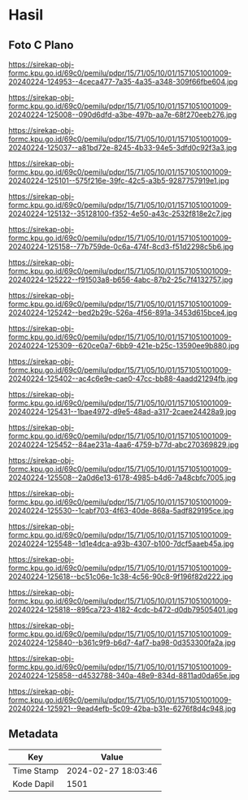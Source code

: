 # Hasil

## Foto C Plano

https://sirekap-obj-formc.kpu.go.id/69c0/pemilu/pdpr/15/71/05/10/01/1571051001009-20240224-124953--4ceca477-7a35-4a35-a348-309f66fbe604.jpg

https://sirekap-obj-formc.kpu.go.id/69c0/pemilu/pdpr/15/71/05/10/01/1571051001009-20240224-125008--090d6dfd-a3be-497b-aa7e-68f270eeb276.jpg

https://sirekap-obj-formc.kpu.go.id/69c0/pemilu/pdpr/15/71/05/10/01/1571051001009-20240224-125037--a81bd72e-8245-4b33-94e5-3dfd0c92f3a3.jpg

https://sirekap-obj-formc.kpu.go.id/69c0/pemilu/pdpr/15/71/05/10/01/1571051001009-20240224-125101--575f216e-39fc-42c5-a3b5-9287757919e1.jpg

https://sirekap-obj-formc.kpu.go.id/69c0/pemilu/pdpr/15/71/05/10/01/1571051001009-20240224-125132--35128100-f352-4e50-a43c-2532f818e2c7.jpg

https://sirekap-obj-formc.kpu.go.id/69c0/pemilu/pdpr/15/71/05/10/01/1571051001009-20240224-125158--77b759de-0c6a-474f-8cd3-f51d2298c5b6.jpg

https://sirekap-obj-formc.kpu.go.id/69c0/pemilu/pdpr/15/71/05/10/01/1571051001009-20240224-125222--f91503a8-b656-4abc-87b2-25c7f4132757.jpg

https://sirekap-obj-formc.kpu.go.id/69c0/pemilu/pdpr/15/71/05/10/01/1571051001009-20240224-125242--bed2b29c-526a-4f56-891a-3453d615bce4.jpg

https://sirekap-obj-formc.kpu.go.id/69c0/pemilu/pdpr/15/71/05/10/01/1571051001009-20240224-125309--620ce0a7-6bb9-421e-b25c-13590ee9b880.jpg

https://sirekap-obj-formc.kpu.go.id/69c0/pemilu/pdpr/15/71/05/10/01/1571051001009-20240224-125402--ac4c6e9e-cae0-47cc-bb88-4aadd21294fb.jpg

https://sirekap-obj-formc.kpu.go.id/69c0/pemilu/pdpr/15/71/05/10/01/1571051001009-20240224-125431--1bae4972-d9e5-48ad-a317-2caee24428a9.jpg

https://sirekap-obj-formc.kpu.go.id/69c0/pemilu/pdpr/15/71/05/10/01/1571051001009-20240224-125452--84ae231a-4aa6-4759-b77d-abc270369829.jpg

https://sirekap-obj-formc.kpu.go.id/69c0/pemilu/pdpr/15/71/05/10/01/1571051001009-20240224-125508--2a0d6e13-6178-4985-b4d6-7a48cbfc7005.jpg

https://sirekap-obj-formc.kpu.go.id/69c0/pemilu/pdpr/15/71/05/10/01/1571051001009-20240224-125530--1cabf703-4f63-40de-868a-5adf829195ce.jpg

https://sirekap-obj-formc.kpu.go.id/69c0/pemilu/pdpr/15/71/05/10/01/1571051001009-20240224-125548--1d1e4dca-a93b-4307-b100-7dcf5aaeb45a.jpg

https://sirekap-obj-formc.kpu.go.id/69c0/pemilu/pdpr/15/71/05/10/01/1571051001009-20240224-125618--bc51c06e-1c38-4c56-90c8-9f196f82d222.jpg

https://sirekap-obj-formc.kpu.go.id/69c0/pemilu/pdpr/15/71/05/10/01/1571051001009-20240224-125818--895ca723-4182-4cdc-b472-d0db79505401.jpg

https://sirekap-obj-formc.kpu.go.id/69c0/pemilu/pdpr/15/71/05/10/01/1571051001009-20240224-125840--b361c9f9-b6d7-4af7-ba98-0d353300fa2a.jpg

https://sirekap-obj-formc.kpu.go.id/69c0/pemilu/pdpr/15/71/05/10/01/1571051001009-20240224-125858--d4532788-340a-48e9-834d-8811ad0da65e.jpg

https://sirekap-obj-formc.kpu.go.id/69c0/pemilu/pdpr/15/71/05/10/01/1571051001009-20240224-125921--9ead4efb-5c09-42ba-b31e-6276f8d4c948.jpg


## Metadata

| Key        | Value               |
| ---------- | ------------------- |
| Time Stamp | 2024-02-27 18:03:46 |
| Kode Dapil | 1501                |



